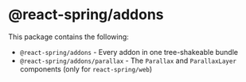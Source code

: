 # @react-spring/addons

This package contains the following:

- `@react-spring/addons` - Every addon in one tree-shakeable bundle
- `@react-spring/addons/parallax` - The `Parallax` and `ParallaxLayer`
  components (only for `react-spring/web`)
